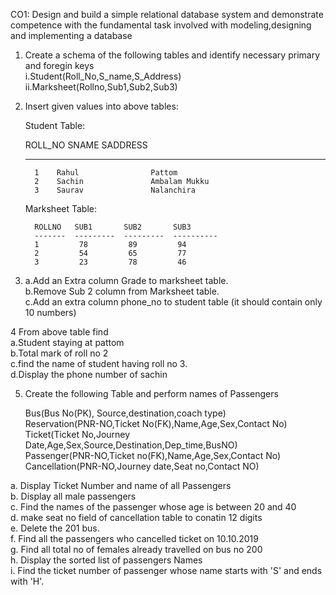 CO1: Design and build a simple relational database system and demonstrate competence with the fundamental task involved with modeling,designing and implementing a database

1. Create a schema of the following tables and identify necessary primary and foregin keys <br>
    i.Student(Roll_No,S_name,S_Address) <br>
   ii.Marksheet(Rollno,Sub1,Sub2,Sub3) <br>

2. Insert given values into above tables:
      
      Student Table:
      
      ROLL_NO SNAME                SADDRESS             
      ------- -------------------- -----------------
         1    Rahul                Pattom
         2    Sachin               Ambalam Mukku
         3    Saurav               Nalanchira

     Marksheet Table:
    
         ROLLNO   SUB1       SUB2       SUB3
         -------  ---------  ---------  ----------
         1         78         89         94
         2         54         65         77
         3         23         78         46

3. a.Add an Extra column Grade to marksheet table. <br>
   b.Remove Sub 2 column from Marksheet table. <br>
   c.Add an extra column phone_no to student table (it should contain only 10 numbers) <br>

4 From above table find <br>
  a.Student staying at pattom <br>
  b.Total mark of roll no 2 <br>
  c.find the name of student having roll no 3. <br>
  d.Display the phone number of sachin <br>
         
5. Create the following Table and perform names of Passengers <br>
 
   Bus(Bus No(PK), Source,destination,coach type) <br>
   Reservation(PNR-NO,Ticket No(FK),Name,Age,Sex,Contact No) <br>
   Ticket(Ticket No,Journey Date,Age,Sex,Source,Destination,Dep_time,BusNO) <br>
   Passenger(PNR-NO,Ticket no(FK),Name,Age,Sex,Contact No) <br>
   Cancellation(PNR-NO,Journey date,Seat no,Contact NO) <br>

 a. Display Ticket Number and name of all Passengers <br>
 b. Display all male passengers <br>
 c. Find the names of the passenger whose age is between 20 and 40 <br>
 d. make seat no field of cancellation table to conatin 12 digits <br>
 e. Delete the 201 bus. <br>
 f. Find all the passengers who cancelled ticket on 10.10.2019 <br>
 g. Find all total no of females already travelled on bus no 200 <br>
 h. Display the sorted list of passengers Names <br>
 i. Find the ticket number of passenger whose name starts with 'S' and ends with 'H'. <br>


  
